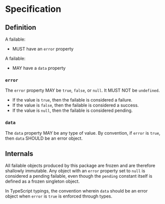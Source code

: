 # Specification

## Definition

A failable:

- MUST have an `error` property

A failable:

- MAY have a `data` property

### `error`

The `error` property MAY be `true`, `false`, or `null`. It MUST NOT be
`undefined`.

- If the value is `true`, then the failable is considered a failure.
- If the value is `false`, then the failable is considered a success.
- If the value is `null`, then the failable is considered pending.

### `data`

The `data` property MAY be any type of value. By convention, if `error` is
`true`, then `data` SHOULD be an error object.

## Internals

All failable objects produced by this package are frozen and are therefore
shallowly immutable. Any object with an `error` property set to `null` is
considered a pending failable, even though the `pending` constant itself is
defined as a frozen singleton object.

In TypeScript typings, the convention wherein `data` should be an error object
when `error` is `true` is enforced through types.
